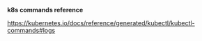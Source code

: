 **k8s commands reference**


https://kubernetes.io/docs/reference/generated/kubectl/kubectl-commands#logs

